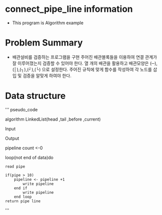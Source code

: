 # connect_pipe_line information
- This program is Algorithm example

# Problem Summary
- 배관설비를 검증하는 프로그램을 구현 주어진 배관블록들을 이용하여 연결 관계가 잘 이루어졌는지 검증할 수 있어야 한다.
열 개의 배관을 활용하고 배관모양은 (─),(│),(┐),(┘),(└) 으로 설정한다. 
주어진 규칙에 맞게 함수를 작성하여 각 노드를 삽입 및 검증을 알맞게 하여야 한다.

# Data structure 
'''
pseudo_code 

algorithm LinkedList(head ,tail ,before ,current)

Input

Output

pipeline count <-0

loop(not end of data)do

	read pipe

	if(pipe > 10)
		pipeline <- pipeline +1
			write pipeline
		end if 
			write pipeline
		end loop
	return pipe line 
'''

# 
